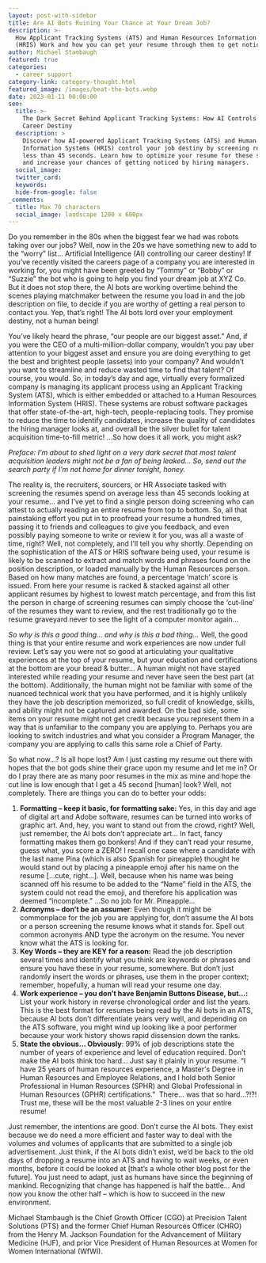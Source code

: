 ```yaml
---
layout: post-with-sidebar
title: Are AI Bots Ruining Your Chance at Your Dream Job?
description: >-
  How Applicant Tracking Systems (ATS) and Human Resources Information Systems
  (HRIS) Work and how you can get your resume through them to get noticed. 
author: Michael Stambaugh
featured: true
categories:
  - career support
category-link: category-thought.html
featured_image: /images/beat-the-bots.webp
date: 2023-01-11 00:00:00
seo:
  title: >-
    The Dark Secret Behind Applicant Tracking Systems: How AI Controls Your
    Career Destiny
  description: >
    Discover how AI-powered Applicant Tracking Systems (ATS) and Human Resources
    Information Systems (HRIS) control your job destiny by screening resumes in
    less than 45 seconds. Learn how to optimize your resume for these systems
    and increase your chances of getting noticed by hiring managers.
  social_image:
  twitter_card:
  keywords:
  hide-from-google: false
_comments:
  title: Max 70 characters
  social_image: landscape 1200 x 600px
---
```

Do you remember in the 80s when the biggest fear we had was robots taking over our jobs? Well, now in the 20s we have something new to add to the “worry” list… Artificial Intelligence (AI) controlling our career destiny! If you’ve recently visited the careers page of a company you are interested in working for, you might have been greeted by “Tommy” or “Bobby” or “Suzzie” the bot who is going to help you find your dream job at XYZ Co. But it does not stop there, the AI bots are working overtime behind the scenes playing matchmaker between the resume you load in and the job description on file, to decide if you are worthy of getting a real person to contact you. Yep, that’s right! The AI bots lord over your employment destiny, not a human being!

You’ve likely heard the phrase, “our people are our biggest asset.” And, if you were the CEO of a multi-million-dollar company, wouldn’t you pay uber attention to your biggest asset and ensure you are doing everything to get the best and brightest people (assets) into your company? And wouldn’t you want to streamline and reduce wasted time to find that talent? Of course, you would. So, in today’s day and age, virtually every formalized company is managing its applicant process using an Applicant Tracking System (ATS), which is either embedded or attached to a Human Resources Information System (HRIS). These systems are robust software packages that offer state-of-the-art, high-tech, people-replacing tools. They promise to reduce the time to identify candidates, increase the quality of candidates the hiring manager looks at, and overall be the silver bullet for talent acquisition time-to-fill metric! …So how does it all work, you might ask?

*Preface: I’m about to shed light on a very dark secret that most talent acquisition leaders might not be a fan of being leaked… So, send out the search party if I’m not home for dinner tonight, honey.*

The reality is, the recruiters, sourcers, or HR Associate tasked with screening the resumes spend on average less than 45 seconds looking at your resume… and I’ve yet to find a single person doing screening who can attest to actually reading an entire resume from top to bottom. So, all that painstaking effort you put in to proofread your resume a hundred times, passing it to friends and colleagues to give you feedback, and even possibly paying someone to write or review it for you, was all a waste of time, right? Well, not completely, and I’ll tell you why shortly. Depending on the sophistication of the ATS or HRIS software being used, your resume is likely to be scanned to extract and match words and phrases found on the position description, or loaded manually by the Human Resources person. Based on how many matches are found, a percentage ‘match’ score is issued. From here your resume is racked & stacked against all other applicant resumes by highest to lowest match percentage, and from this list the person in charge of screening resumes can simply choose the ‘cut-line’ of the resumes they want to review, and the rest traditionally go to the resume graveyard never to see the light of a computer monitor again…&nbsp; &nbsp;&nbsp;&nbsp;

*So why is this a good thing… and why is this a bad thing…* Well, the good thing is that your entire resume and work experiences are now under full review. Let’s say you were not so good at articulating your qualitative experiences at the top of your resume, but your education and certifications at the bottom are your bread & butter… A human might not have stayed interested while reading your resume and never have seen the best part (at the bottom). Additionally, the human might not be familiar with some of the nuanced technical work that you have performed, and it is highly unlikely they have the job description memorized, so full credit of knowledge, skills, and ability might not be captured and awarded. On the bad side, some items on your resume might not get credit because you represent them in a way that is unfamiliar to the company you are applying to. Perhaps you are looking to switch industries and what you consider a Program Manager, the company you are applying to calls this same role a Chief of Party. &nbsp;

So what now…? Is all hope lost? Am I just casting my resume out there with hopes that the bot gods shine their grace upon my resume and let me in? Or do I pray there are as many poor resumes in the mix as mine and hope the cut line is low enough that I get a 45 second \[human\] look? Well, not completely. There are things you can do to better your odds:

1. **Formatting – keep it basic, for formatting sake:** Yes, in this day and age of digital art and Adobe software, resumes can be turned into works of graphic art. And, hey, you want to stand out from the crowd, right? Well, just remember, the AI bots don’t appreciate art… In fact, fancy formatting makes them go bonkers! And if they can’t read your resume, guess what, you score a ZERO! I recall one case where a candidate with the last name Pina (which is also Spanish for pineapple) thought he would stand out by placing a pineapple emoji after his name on the resume \[…cute, right…\]. Well, because when his name was being scanned off his resume to be added to the “Name” field in the ATS, the system could not read the emoji, and therefore his application was deemed “incomplete.” …So no job for Mr. Pineapple…
2. **Acronyms – don’t be an assumer**\: Even though it might be commonplace for the job you are applying for, don’t assume the AI bots or a person screening the resume knows what it stands for. Spell out common acronyms AND type the acronym on the resume. You never know what the ATS is looking for.
3. **Key Words – they are KEY for a reason:** Read the job description several times and identify what you think are keywords or phrases and ensure you have these in your resume, somewhere. But don’t just randomly insert the words or phrases, use them in the proper context; remember, hopefully, a human will read your resume one day.
4. **Work experience – you don’t have Benjamin Buttons Disease, but…:** List your work history in reverse chronological order and list the years. This is the best format for resumes being read by the Ai bots in an ATS, because AI bots don’t differentiate years very well, and depending on the ATS software, you might wind up looking like a poor performer because your work history shows rapid dissension down the ranks.
5. **State the obvious… Obviously**\: 99% of job descriptions state the number of years of experience and level of education required. Don’t make the AI bots think too hard… Just say it plainly in your resume. “I have 25 years of human resources experience, a Master's Degree in Human Resources and Employee Relations, and I hold both Senior Professional in Human Resources (SPHR) and Global Professional in Human Resources (GPHR) certifications.” &nbsp;There… was that so hard…?!?! Trust me, these will be the most valuable 2-3 lines on your entire resume!

Just remember, the intentions are good. Don’t curse the AI bots. They exist because we do need a more efficient and faster way to deal with the volumes and volumes of applicants that are submitted to a single job advertisement. Just think, if the AI bots didn’t exist, we’d be back to the old days of dropping a resume into an ATS and having to wait weeks, or even months, before it could be looked at \[that’s a whole other blog post for the future\]. You just need to adapt, just as humans have since the beginning of mankind. Recognizing that change has happened is half the battle… And now you know the other half – which is how to succeed in the new environment.

Michael Stambaugh is the Chief Growth Officer (CGO) at Precision Talent Solutions (PTS) and the former Chief Human Resources Officer (CHRO) from the Henry M. Jackson Foundation for the Advancement of Military Medicine (HJF), and prior Vice President of Human Resources at Women for Women International (WfWI).